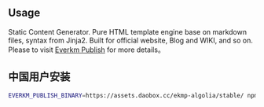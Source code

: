 ## Usage

Static Content Generator. Pure
HTML template engine base on markdown files, syntax from Jinja2. Built for
official website, Blog and WIKI, and so on. 
Please to visit [Everkm Publish](https://publish.everkm.com) for more details。

## 中国用户安装

```bash
EVERKM_PUBLISH_BINARY=https://assets.daobox.cc/ekmp-algolia/stable/ npm add ekmp-algolia
```